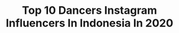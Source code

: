 ---
title: Top 10 Dancers Instagram Influencers In Indonesia In 2020
description: Identify the most popular Instagram accounts on inBeat.
platform: Instagram
profiles:
  - username: "ukropnekrupa"
    fullname: >-
      Lena.
    location: "Indonesia"
    followers: 9349
    engagement: 1347
    commentsToLikes: 0.021383
    avatar: "https://scontent-amt2-1.cdninstagram.com/v/t51.2885-19/s320x320/61069243_300023504238162_7932319479155916800_n.jpg?_nc_ht=scontent-amt2-1.cdninstagram.com&_nc_ohc=gU1O1ZbiPsEAX-tT4fA&oh=9ef454c71bc86bd62c0d178f1ff6a828&oe=5EBA76BF"
    verified: false
    hashtags: ""
  - username: "naufalho"
    fullname: >-
      si ganteng Naufal Ho
    location: "Indonesia"
    followers: 167153
    engagement: 306
    commentsToLikes: 0.021468
    avatar: "https://scontent-ams4-1.cdninstagram.com/v/t51.2885-19/s320x320/57604487_627360047690425_6739039176185872384_n.jpg?_nc_ht=scontent-ams4-1.cdninstagram.com&_nc_ohc=Wm9pdABS_5MAX-kJIdo&oh=4ee71b9b4076f20250fc32edce5bb207&oe=5EB6689D"
    verified: false
    hashtags: "#wisatakuliner, #bandung, #jaketbatik, #inspiratif"
  - username: "rihyunaahh_"
    fullname: >-
      rihyuna
    location: "Indonesia"
    followers: 50249
    engagement: 206
    commentsToLikes: 0.037684
    avatar: "https://scontent-amt2-1.cdninstagram.com/v/t51.2885-19/s320x320/91221875_1127789590903810_5287080199932870656_n.jpg?_nc_ht=scontent-amt2-1.cdninstagram.com&_nc_ohc=IgBGv_uzLH4AX-B89ZP&oh=160b3103531b62efeed892fec6aa39c5&oe=5EBA67FB"
    verified: false
    hashtags: "#photography, #coverdancekpop, #vapedaily, #dance"
  - username: "sonalj__"
    fullname: >-
      Sonal Jain
    location: "Indonesia"
    followers: 11100
    engagement: 915
    commentsToLikes: 0.012102
    avatar: "https://scontent-ams4-1.cdninstagram.com/v/t51.2885-19/s320x320/71831111_381065342837877_2058316940069306368_n.jpg?_nc_ht=scontent-ams4-1.cdninstagram.com&_nc_ohc=qG9JLVS6fxwAX83dYMi&oh=fb97f5ca6014fd709aba030908c94306&oe=5EBA6D04"
    verified: false
    hashtags: "#beautifulplaces, #laplanchabali, #dreamy, #swimsuit"
  - username: "sandrinamazayya"
    fullname: >-
      Sandrina Mazaya
    location: "Indonesia"
    followers: 1863068
    engagement: 335
    commentsToLikes: 0.011164
    avatar: "https://scontent-lhr8-1.cdninstagram.com/v/t51.2885-19/s320x320/90945895_860548487748219_2283615514074808320_n.jpg?_nc_ht=scontent-lhr8-1.cdninstagram.com&_nc_ohc=IPL6x8AQsJIAX-4jFEd&oh=b6a131613f5c608a433522c5fff4b6d7&oe=5EBBCD95"
    verified: true
    hashtags: "#sandrinajaipong, #drakorromance, #viral, #pgfacecream"
  - username: "polinaglen"
    fullname: >-
      POLINA GLEN
    location: "Indonesia"
    followers: 160189
    engagement: 112
    commentsToLikes: 0.031996
    avatar: "https://scontent-lhr8-1.cdninstagram.com/v/t51.2885-19/s320x320/33038330_227670577823264_1012660529988108288_n.jpg?_nc_ht=scontent-lhr8-1.cdninstagram.com&_nc_ohc=57d_S5ro8bsAX_Kd5PH&oh=c0db5de765ae2777f45bf0df38c465b9&oe=5EBB1E86"
    verified: true
    hashtags: "#vogue, #elephantmudfun, #explorebalizoo, #nusapenida"
  - username: "uchuphutaurux"
    fullname: >-
      YUSUF AFRISAL HUTAURUK
    location: "Indonesia"
    followers: 16171
    engagement: 448
    commentsToLikes: 0.021327
    avatar: "https://scontent-lhr8-1.cdninstagram.com/v/t51.2885-19/s320x320/60416556_1231575863672541_8984021420778455040_n.jpg?_nc_ht=scontent-lhr8-1.cdninstagram.com&_nc_ohc=Z0iIOhwCFgoAX8slb3V&oh=c45dd0807ac0f10f43e642efc26d55af&oe=5EB86016"
    verified: false
    hashtags: "#uchuphutaurux, #indomusikgram, #vocalplus, #dirumahselah"
  - username: "kishan_jay"
    fullname: >-
      Kishan Jay
    location: "Indonesia"
    followers: 31435
    engagement: 231
    commentsToLikes: 0.045165
    avatar: "https://scontent-ams4-1.cdninstagram.com/v/t51.2885-19/s320x320/67950872_944487055897780_2045759374818803712_n.jpg?_nc_ht=scontent-ams4-1.cdninstagram.com&_nc_ohc=f33OhFYWFpoAX9GYJTl&oh=ea30f9c98f2080b250a7f1fdfd5c941d&oe=5EB93D05"
    verified: false
    hashtags: "#dakshgrafix, #venpa, #dontbreakanyonetrust, #malaysia"
  - username: "andeecys"
    fullname: >-
      ANDEE CHUA 安迪
    location: "Indonesia"
    followers: 126252
    engagement: 286
    commentsToLikes: 0.030738
    avatar: "https://scontent-lhr8-1.cdninstagram.com/v/t51.2885-19/s320x320/80123250_2728763693849520_8386177293323599872_n.jpg?_nc_ht=scontent-lhr8-1.cdninstagram.com&_nc_ohc=tEfIItJRBvEAX85lUFC&oh=05a241114d6778881f9f14f9ae58ce42&oe=5EBBD097"
    verified: true
    hashtags: "#bangkok, #holidaymood, #sunny, #worldofhyatt"
  - username: "davidimanuel13"
    fullname: >-
      Imanuel David
    location: "Indonesia"
    followers: 14049
    engagement: 1718
    commentsToLikes: 0.024110
    avatar: "https://scontent-ams4-1.cdninstagram.com/v/t51.2885-19/s320x320/85257436_2420555994716995_555127379161251840_n.jpg?_nc_ht=scontent-ams4-1.cdninstagram.com&_nc_ohc=wkywLlmwPTYAX80OY5A&oh=6b37c7cd506ba62f49584d2b462052bc&oe=5EB94EF4"
    verified: false
    hashtags: "#backtothebeat, #robotictok, #mariposachallege, #ubur"
---